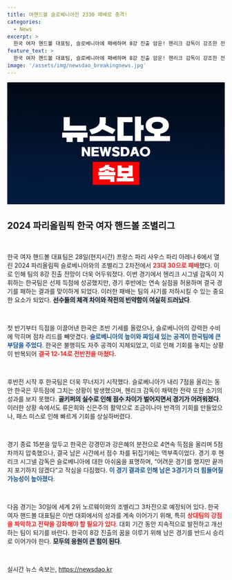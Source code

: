 ```yaml
---
title: 여핸드볼 슬로베니아전 2330 패배로 충격!
categories:
  - News
excerpt: >
  한국 여자 핸드볼 대표팀, 슬로베니아에 패배하며 8강 진출 암운! 헨리크 감독이 강조한 전략적 약점 정체는? 오는 30일, 세계 2위 노르웨이와의 대결에 승부의 분수령이 될까? 클릭해서 확인해보세요!
feature_text: >
  한국 여자 핸드볼 대표팀, 슬로베니아에 패배하며 8강 진출 암운! 헨리크 감독이 강조한 전략적 약점 정체는? 오는 30일, 세계 2위 노르웨이와의 대결에 승부의 분수령이 될까? 클릭해서 확인해보세요!
image: '/assets/img/newsdao_breakingnews.jpg'
---
```


<p><img src="/assets/img/newsdao_breakingnews.jpg" alt="implanttips 속보" /></p>

<h2 data-ke-size="size26">2024 파리올림픽 한국 여자 핸드볼 조별리그</h2>

<p data-ke-size="size16">&nbsp;</p>

<p>한국 여자 핸드볼 대표팀은 28일(현지시간) 프랑스 파리 사우스 파리 아레나 6에서 열린 2024 파리올림픽 슬로베니아와의 조별리그 2차전에서 <b><span style="color: #ee2323;">23대 30으로 패배</span></b>했다. 이로 인해 팀의 8강 진출 전망이 더욱 어두워졌다. 이번 경기에서 헨리크 시그넬 감독이 지휘하는 한국팀은 선제 득점에 성공했지만, 경기 후반에는 연속 실점을 허용하며 결국 경기를 패하는 결과를 맞이하게 되었다. 이러한 패배는 팀의 사기를 저하시킬 수 있는 중요한 요소가 되었다. <b><span style="background-color: #21538527;">선수들의 체격 차이와 작전의 빈약함이 여실히 드러났다</span></b>.</p>

<p data-ke-size="size16">&nbsp;</p>

<p>첫 반기부터 득점을 이끌어낸 한국은 초반 기세를 올렸으나, 슬로베니아의 강력한 수비에 막히며 점차 리드를 빼앗겼다. <b><span style="color: #1a5490;">슬로베니아의 높이와 짜임새 있는 공격이 한국팀에 큰 부담을 주었다</span></b>. 한국은 불행히도 자주 공격이 지체되었고, 이로 인해 기회를 놓치는 상황이 반복되어 <b><span style="color: #ee2323;">결국 12-14로 전반전을 마쳤다</span></b>.</p>

<p data-ke-size="size16">&nbsp;</p>

<p>후반전 시작 후 한국팀은 더욱 무너지기 시작했다. 슬로베니아가 내리 7점을 올리는 동안 한국은 무득점에 그치는 상황이 발생했으며, 헨리크 감독이 채택한 전략 또한 소기의 성과를 보지 못했다. <b><span style="background-color: #21538527;">골키퍼의 실수로 인해 점수 차이가 벌어지면서 경기가 어려워졌다</span></b>. 이러한 상황 속에서도 류은희와 신은주의 활약으로 조금이나마 반격의 기회를 만들었으나, 패스 미스로 인해 빠르게 기회를 상실하버렸다.</p>

<p data-ke-size="size16">&nbsp;</p>

<p>경기 종료 15분을 앞두고 한국은 강경민과 강은혜의 분전으로 4연속 득점을 올리며 5점 차까지 압축했으나, 결국 남은 시간에서 점수 차를 뒤집기에는 역부족이었다. 경기 후 헨리크 시그넬 감독은 슬로베니아에 대한 아쉬움을 표명하며, “어려운 경기를 했지만 끝까지 포기하지 않겠다”고 작심을 다짐했다. <b><span style="color: #1a5490;">이 경기 결과로 인해 남은 3경기가 더 힘들어질 가능성이 높아졌다</span></b>.</p>

<p data-ke-size="size16">&nbsp;</p>

<p>다음 경기는 30일에 세계 2위 노르웨이와의 조별리그 3차전으로 예정되어 있다. 한국 여자 핸드볼 대표팀은 이번 대회에서의 성과를 계속 이어가기 위해, 특히 <b><span style="color: #ee2323;">상대팀의 강점을 파악하고 전략을 강화해야 할 필요가 있다</span></b>. 대회 기간 동안 지속적으로 발전하고 개선하는 팀이 되기를 바란다. 한국이 8강 진출의 꿈을 이루기 위해 남은 경기를 반드시 승리로 이어가야 한다. <b><span style="background-color: #21538527;">모두의 응원이 큰 힘이 된다</span></b>.</p>

<p data-ke-size="size16">&nbsp;</p>
실시간 뉴스 속보는, <a href="https://newsdao.kr" rel="dofollow">https://newsdao.kr</a>


